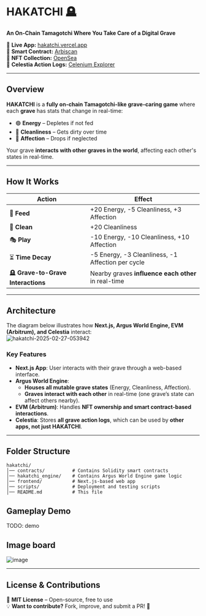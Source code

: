 # HAKATCHI 🪦  
**An On-Chain Tamagotchi Where You Take Care of a Digital Grave**  

🔗 **Live App:** [hakatchi.vercel.app](https://hakatchi.vercel.app/)  
🔗 **Smart Contract:** [Arbiscan](https://arbiscan.io/address/0x09F480718ED735f8A1A6a7b3fea186f54e40B2ac)  
🔗 **NFT Collection:** [OpenSea](https://opensea.io/collection/hakatchi)  
🔗 **Celestia Action Logs:** [Celenium Explorer](https://mocha-4.celenium.io/namespace/000000000000000000000000000000000000000048414b6154434845?tab=Blobs)  

---

## **Overview**  

**HAKATCHI** is a **fully on-chain Tamagotchi-like grave-caring game** where each **grave** has stats that change in real-time:  

- 🟢 **Energy** – Depletes if not fed  
- 🫧 **Cleanliness** – Gets dirty over time  
- 💛 **Affection** – Drops if neglected  

Your grave **interacts with other graves in the world**, affecting each other's states in real-time.  

---

## **How It Works**  

| Action      | Effect  |
|------------|---------|
| 🍚 **Feed** | +20 Energy, -5 Cleanliness, +3 Affection |
| 🧹 **Clean** | +20 Cleanliness |
| 🎭 **Play** | -10 Energy, -10 Cleanliness, +10 Affection |
| ⏳ **Time Decay** | -5 Energy, -3 Cleanliness, -1 Affection per cycle |
| 🪦 **Grave-to-Grave Interactions** | Nearby graves **influence each other** in real-time |

---

## **Architecture**  

The diagram below illustrates how **Next.js, Argus World Engine, EVM (Arbitrum), and Celestia** interact:  
 ![hakatchi-2025-02-27-053942](https://github.com/user-attachments/assets/0dcaca1f-418d-4320-91ea-7e9570c3a17b)


### **Key Features**
- **Next.js App**: User interacts with their grave through a web-based interface.  
- **Argus World Engine**:  
  - **Houses all mutable grave states** (Energy, Cleanliness, Affection).  
  - **Graves interact with each other** in real-time (one grave’s state can affect others nearby).  
- **EVM (Arbitrum)**: Handles **NFT ownership and smart contract-based interactions**.  
- **Celestia**: Stores **all grave action logs**, which can be used by **other apps, not just HAKATCHI**.  

---

## **Folder Structure**  

```
hakatchi/
│── contracts/          # Contains Solidity smart contracts
│── hakatchi_engine/    # Contains Argus World Engine game logic
│── frontend/           # Next.js-based web app
│── scripts/            # Deployment and testing scripts
│── README.md           # This file
```

## **Gameplay Demo**  

TODO: demo

## Image board
![image](https://github.com/user-attachments/assets/be0f2b7b-3586-4153-a87b-4f45ae5589b9)


---

## **License & Contributions**  

📜 **MIT License** – Open-source, free to use  
💡 **Want to contribute?** Fork, improve, and submit a PR! 🚀  

